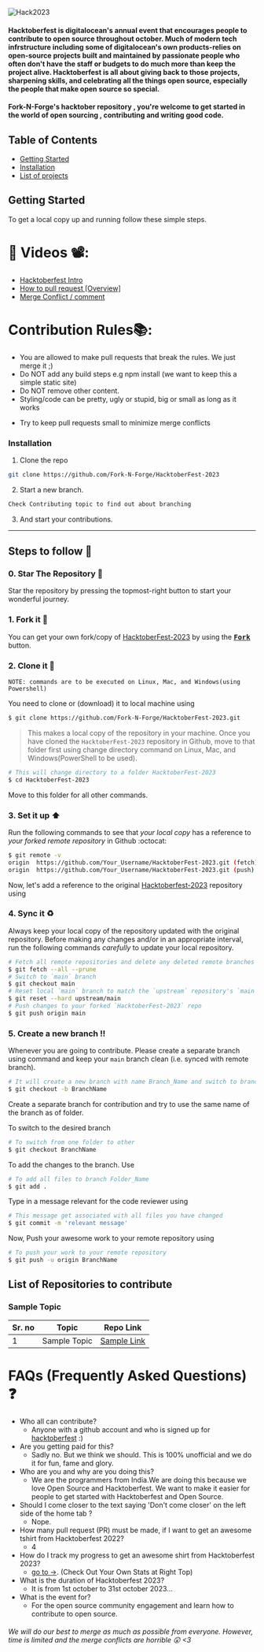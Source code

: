 ![Hack2023](https://github.com/Fork-N-Forge/HacktoberFest-2023/assets/92796050/f96a74f7-f772-4844-97e0-59cf22e18899)


<h4>Hacktoberfest is digitalocean's annual event that encourages people to contribute to open source throughout october. Much of modern tech infrstructure including some of digitalocean's own products-relies on open-source projects built and maintained by passionate people who often don't have the staff or budgets to do much more than keep the project alive. Hacktoberfest is all about giving back to those projects, sharpening skills, and celebrating all the things open source, especially the people that make open source so special.<h4>

<!-- TABLE OF CONTENTS -->

Fork-N-Forge's hacktober repository , you're welcome to get started in the world of open sourcing , contributing and writing good code.
## Table of Contents

* [Getting Started](#getting-started)
* [Installation](#installation)
* [List of projects](#table)


<!-- GETTING STARTED -->
## Getting Started

To get a local copy up and running follow these simple steps.
# 📌 Videos 📽️:

- [Hacktoberfest Intro](https://www.youtube.com/watch?v=mq_FIHdxmIk)
- [How to pull request [Overview]](https://youtu.be/DIj2q02gvKs)
- [Merge Conflict / comment](https://youtu.be/zOx5PJTY8CI)


# Contribution Rules📚:

- You are allowed to make pull requests that break the rules. We just merge it ;)
- Do NOT add any build steps e.g npm install (we want to keep this a simple static site)
- Do NOT remove other content.
- Styling/code can be pretty, ugly or stupid, big or small as long as it works
<!-- - Add your name to the contributorsList file. -->
- Try to keep pull requests small to minimize merge conflicts


### Installation

1. Clone the repo
```sh
git clone https://github.com/Fork-N-Forge/HacktoberFest-2023
```
2. Start a new branch.
```sh
Check Contributing topic to find out about branching
```

3. And start your contributions.

----------

## Steps to follow :scroll:

### 0. Star The Repository :star2:

Star the repository by pressing the topmost-right button to start your wonderful journey.

### 1. Fork it :fork_and_knife:

You can get your own fork/copy of [HacktoberFest-2023](https://github.com/Fork-N-Forge/HacktoberFest-2023) by using the <a href="https://github.com/Fork-N-Forge/HacktoberFest-2023/fork"><kbd><b>Fork</b></kbd></a> button.


### 2. Clone it :busts_in_silhouette:

`NOTE: commands are to be executed on Linux, Mac, and Windows(using Powershell)`

You need to clone or (download) it to local machine using

```sh
$ git clone https://github.com/Fork-N-Forge/HacktoberFest-2023.git
```

> This makes a local copy of the repository in your machine.
Once you have cloned the `HacktoberFest-2023` repository in Github, move to that folder first using change directory command on Linux, Mac, and Windows(PowerShell to be used).

```sh
# This will change directory to a folder HacktoberFest-2023
$ cd HacktoberFest-2023
```

Move to this folder for all other commands.

### 3. Set it up :arrow_up:

Run the following commands to see that *your local copy* has a reference to *your forked remote repository* in Github :octocat:

```sh
$ git remote -v
origin  https://github.com/Your_Username/HacktoberFest-2023.git (fetch)
origin  https://github.com/Your_Username/HacktoberFest-2023.git (push)
```

Now, let's add a reference to the original [Hacktoberfest-2023](https://github.com/Fork-N-Forge/HacktoberFest-2023) repository using


### 4. Sync it :recycle:

Always keep your local copy of the repository updated with the original repository.
Before making any changes and/or in an appropriate interval, run the following commands *carefully* to update your local repository.

```sh
# Fetch all remote repositories and delete any deleted remote branches
$ git fetch --all --prune
# Switch to `main` branch
$ git checkout main
# Reset local `main` branch to match the `upstream` repository's `main` branch
$ git reset --hard upstream/main
# Push changes to your forked `HacktoberFest-2023` repo
$ git push origin main
```


### 5. Create a new branch :bangbang:

Whenever you are going to contribute. Please create a separate branch using command and keep your `main` branch clean (i.e. synced with remote branch).

```sh
# It will create a new branch with name Branch_Name and switch to branch Folder_Name
$ git checkout -b BranchName
```

Create a separate branch for contribution and try to use the same name of the branch as of folder.

To switch to the desired branch

```sh
# To switch from one folder to other
$ git checkout BranchName
```

To add the changes to the branch. Use

```sh
# To add all files to branch Folder_Name
$ git add .
```

Type in a message relevant for the code reviewer using

```sh
# This message get associated with all files you have changed
$ git commit -m 'relevant message'
```

Now, Push your awesome work to your remote repository using

```sh
# To push your work to your remote repository
$ git push -u origin BranchName
```

## List of Repositories to contribute 

### Sample Topic

Sr. no | Topic | Repo Link |  
|---|---|---|
| 1 | Sample Topic | [Sample Link](https://www.adoptapet.com/public/apis/pet_list.html) |


# FAQs (Frequently Asked Questions) ❓

- Who all can contribute?
  - Anyone with a github account and who is signed up for
[hacktoberfest](https://hacktoberfest.com/register/) :)
- Are you getting paid for this?
  - Sadly no. But we think we should. This is 100% unofficial and we do it for fun, fame and glory.
- Who are you and why are you doing this?
  - We are the programmers from India.We are doing this because we love Open Source and Hacktoberfest. We want to make it easier for people to get started with Hacktoberfest and Open Source.
- Should I come closer to the text saying 'Don't come closer' on the left side of the home tab ?
  - Nope.
- How many pull request (PR) must be made, if I want to get an awesome tshirt from Hacktoberfest 2022?
  - 4
- How do I track my progress to get an awesome shirt from Hacktoberfest 2023?
  - [go to ->](https://hacktoberfest.digitalocean.com/profile/). (Check Out Your Own Stats at Right Top)
- What is the duration of Hacktoberfest 2023?
  - It is from 1st october to 31st october 2023...
- What is the event for?
  - For the open source community engagement and learn how to contribute to open source.




###### *We will do our best to merge as much as possible from everyone. However, time is limited and the merge conflicts are horrible :astonished: <3*
<br>
